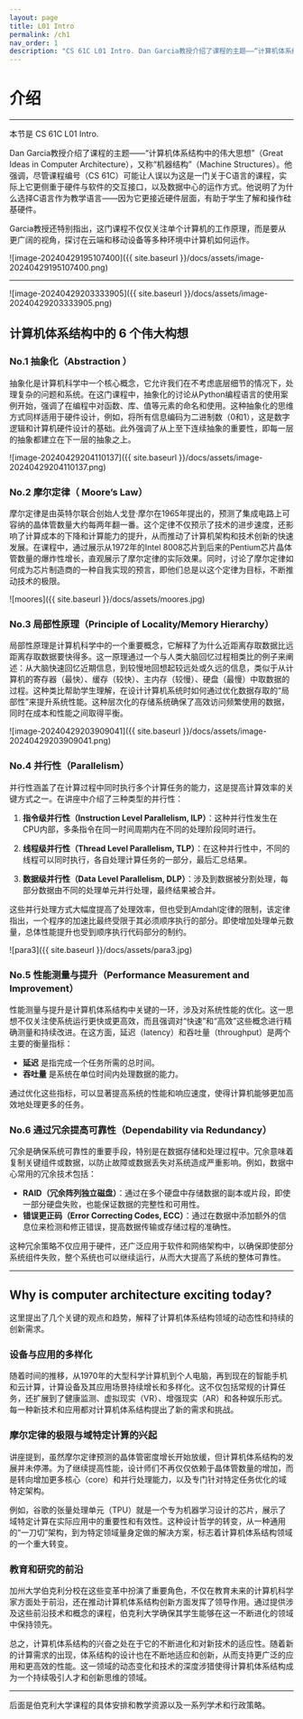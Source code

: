 ```yaml
---
layout: page
title: L01 Intro
permalink: /ch1
nav_order: 1
description: "CS 61C L01 Intro. Dan Garcia教授介绍了课程的主题——“计算机体系结构中的伟大思想”（Great Ideas in Computer Architecture），又称“机器结构”（Machine Structures）。他强调，尽管课程编号（CS 61C）可能让人误以为这是一门关于C语言的课程，实际上它更侧重于硬件与软件的交互接口，以及数据中心的运作方式。他说明了为什么选择C语言作为教学语言——因为它更接近硬件层面，有助于学生了解和操作硅基硬件。"
---
```




# 介绍

---

本节是 CS 61C L01 Intro.

Dan Garcia教授介绍了课程的主题——“计算机体系结构中的伟大思想”（Great Ideas in Computer Architecture），又称“机器结构”（Machine Structures）。他强调，尽管课程编号（CS 61C）可能让人误以为这是一门关于C语言的课程，实际上它更侧重于硬件与软件的交互接口，以及数据中心的运作方式。他说明了为什么选择C语言作为教学语言——因为它更接近硬件层面，有助于学生了解和操作硅基硬件。

Garcia教授还特别指出，这门课程不仅仅关注单个计算机的工作原理，而是要从更广阔的视角，探讨在云端和移动设备等多种环境中计算机如何运作。

![image-20240429195107400]({{ site.baseurl }}/docs/assets/image-20240429195107400.png)

---

![image-20240429203333905]({{ site.baseurl }}/docs/assets/image-20240429203333905.png)

## 计算机体系结构中的 6 个伟大构想

### No.1  抽象化（Abstraction ）

抽象化是计算机科学中一个核心概念，它允许我们在不考虑底层细节的情况下，处理复杂的问题和系统。在这门课程中，抽象化的讨论从Python编程语言的使用案例开始，强调了在编程中对函数、库、值等元素的命名和使用。这种抽象化的思维方式同样适用于硬件设计，例如，将所有信息编码为二进制数（0和1），这是数字逻辑和计算机硬件设计的基础。此外强调了从上至下连续抽象的重要性，即每一层的抽象都建立在下一层的抽象之上。

![image-20240429204110137]({{ site.baseurl }}/docs/assets/image-20240429204110137.png)

### No.2 摩尔定律（ Moore’s Law）

摩尔定律是由英特尔联合创始人戈登·摩尔在1965年提出的，预测了集成电路上可容纳的晶体管数量大约每两年翻一番。这个定律不仅预示了技术的进步速度，还影响了计算成本的下降和计算能力的提升，从而推动了计算机架构和技术创新的快速发展。在课程中，通过展示从1972年的Intel 8008芯片到后来的Pentium芯片晶体管数量的爆炸性增长，直观展示了摩尔定律的实际效果。同时，讨论了摩尔定律如何成为芯片制造商的一种自我实现的预言，即他们总是以这个定律为目标，不断推动技术的极限。

![moores]({{ site.baseurl }}/docs/assets/moores.jpg)

### No.3 局部性原理（Principle of Locality/Memory Hierarchy）

局部性原理是计算机科学中的一个重要概念，它解释了为什么近距离存取数据比远距离存取数据要快得多。这一原理通过一个与人类大脑回忆过程相类比的例子来阐述：从大脑快速回忆近期信息，到较慢地回想起较远处或久远的信息，类似于从计算机的寄存器（最快）、缓存（较快）、主内存（较慢）、硬盘（最慢）中取数据的过程。这种类比帮助学生理解，在设计计算机系统时如何通过优化数据存取的“局部性”来提升系统性能。这种层次化的存储系统确保了高效访问频繁使用的数据，同时在成本和性能之间取得平衡。

![image-20240429203909041]({{ site.baseurl }}/docs/assets/image-20240429203909041.png)

### No.4 并行性（Parallelism）

并行性涵盖了在计算过程中同时执行多个计算任务的能力，这是提高计算效率的关键方式之一。在讲座中介绍了三种类型的并行性：

1. **指令级并行性（Instruction Level Parallelism, ILP）**：这种并行性发生在CPU内部，多条指令在同一时间周期内在不同的处理阶段同时进行。

2. **线程级并行性（Thread Level Parallelism, TLP）**：在这种并行性中，不同的线程可以同时执行，各自处理计算任务的一部分，最后汇总结果。

3. **数据级并行性（Data Level Parallelism, DLP）**：涉及到数据被分割处理，每部分数据由不同的处理单元并行处理，最终结果被合并。

这些并行处理方式大幅度提高了处理效率，但也受到Amdahl定律的限制，该定律指出，一个程序的加速比最终受限于其必须顺序执行的部分。即使增加处理单元数量，总体性能提升也受到顺序执行代码部分的制约。

![para3]({{ site.baseurl }}/docs/assets/para3.jpg)

### No.5 性能测量与提升（Performance Measurement and Improvement）

性能测量与提升是计算机体系结构中关键的一环，涉及对系统性能的优化。这一思想不仅关注使系统运行更快或更高效，而且强调对“快速”和“高效”这些概念进行精确测量和持续改进。在这方面，延迟（latency）和吞吐量（throughput）是两个主要的衡量指标：

- **延迟** 是指完成一个任务所需的总时间。
- **吞吐量** 是系统在单位时间内处理数据的能力。

通过优化这些指标，可以显著提高系统的性能和响应速度，使得计算机能够更加高效地处理更多的任务。

### No.6 通过冗余提高可靠性（Dependability via Redundancy）

冗余是确保系统可靠性的重要手段，特别是在数据存储和处理过程中。冗余意味着复制关键组件或数据，以防止故障或数据丢失对系统造成严重影响。例如，数据中心常用的冗余技术包括：

- **RAID（冗余阵列独立磁盘）**：通过在多个硬盘中存储数据的副本或片段，即使一部分硬盘失败，也能保证数据的完整性和可用性。
- **错误更正码（Error Correcting Codes, ECC）**：通过在数据中添加额外的信息位来检测和修正错误，提高数据传输或存储过程的准确性。

这种冗余策略不仅应用于硬件，还广泛应用于软件和网络架构中，以确保即使部分系统组件失败，整个系统也可以继续运行，从而大大提高了系统的整体可靠性。

---

## Why is computer architecture exciting today?

这里提出了几个关键的观点和趋势，解释了计算机体系结构领域的动态性和持续的创新需求。

### 设备与应用的多样化

随着时间的推移，从1970年的大型科学计算机到个人电脑，再到现在的智能手机和云计算，计算设备及其应用场景持续增长和多样化。这不仅包括常规的计算任务，还扩展到了健康监测、虚拟现实（VR）、增强现实（AR）和各种娱乐形式。每一种新技术和应用都对计算机体系结构提出了新的需求和挑战。

### 摩尔定律的极限与域特定计算的兴起

讲座提到，虽然摩尔定律预测的晶体管密度增长开始放缓，但计算机体系结构的发展并未停滞。为了继续提高性能，设计师们不再仅仅依赖于晶体管数量的增加，而是转向增加更多核心（core）和并行处理能力，以及专门针对特定任务优化的域特定架构。

例如，谷歌的张量处理单元（TPU）就是一个专为机器学习设计的芯片，展示了域特定计算在实际应用中的重要性和有效性。这种设计哲学的转变，从一种通用的“一刀切”架构，到为特定领域量身定做的解决方案，标志着计算机体系结构领域的一个重大转变。

### 教育和研究的前沿

加州大学伯克利分校在这些变革中扮演了重要角色，不仅在教育未来的计算机科学家方面处于前沿，还在推动计算机体系结构创新方面发挥了领导作用。通过提供涉及这些前沿技术和概念的课程，伯克利大学确保其学生能够在这一不断进化的领域中保持领先。

总之，计算机体系结构的兴奋之处在于它的不断进化和对新技术的适应性。随着新的计算需求的出现，体系结构的设计也在不断地适应和创新，从而支持更广泛的应用和更高效的性能。这一领域的动态变化和技术的深度涉猎使得计算机体系结构成为一个持续吸引人才和创新思维的领域。

---

后面是伯克利大学课程的具体安排和教学资源以及一系列学术和行政策略。
